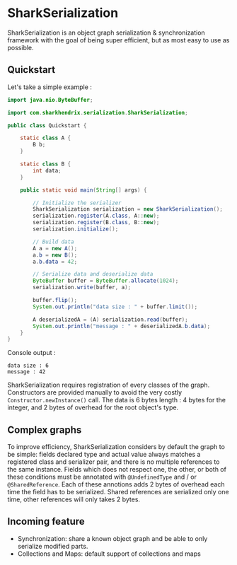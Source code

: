 # SharkSerialization

SharkSerialization is an object graph serialization & synchronization framework with the goal of being super efficient, but as most easy to use as possible.

## Quickstart

Let's take a simple example : 
```java
import java.nio.ByteBuffer;

import com.sharkhendrix.serialization.SharkSerialization;

public class Quickstart {

    static class A {
        B b;
    }

    static class B {
        int data;
    }

    public static void main(String[] args) {

        // Initialize the serializer
        SharkSerialization serialization = new SharkSerialization();
        serialization.register(A.class, A::new);
        serialization.register(B.class, B::new);
        serialization.initialize();

        // Build data
        A a = new A();
        a.b = new B();
        a.b.data = 42;

        // Serialize data and deserialize data
        ByteBuffer buffer = ByteBuffer.allocate(1024);
        serialization.write(buffer, a);

        buffer.flip();
        System.out.println("data size : " + buffer.limit());

        A deserializedA = (A) serialization.read(buffer);
        System.out.println("message : " + deserializedA.b.data);
    }
}
```
Console output :
```console
data size : 6
message : 42
```
SharkSerialization requires registration of every classes of the graph. Constructors are provided manually to avoid the very costly `Constructor.newInstance()` call.
The data is 6 bytes length : 4 bytes for the integer, and  2 bytes of overhead for the root object's type.

## Complex graphs

To improve efficiency, SharkSerialization considers by default the graph to be simple: fields declared type and actual value always matches a registered class and serializer pair, and there is no multiple references to the same instance. Fields which does not respect one, the other, or both of these conditions must be annotated with `@UndefinedType` and / or `@SharedReference`. Each of these annotions adds 2 bytes of overhead each time the field has to be serialized. Shared references are serialized only one time, other references will only takes 2 bytes.

## Incoming feature
- Synchronization: share a known object graph and be able to only serialize modified parts.
- Collections and Maps: default support of collections and maps
